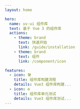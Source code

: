 ```yaml
---
layout: home

hero:
  name: uv-ui 组件库
  text: 基于 Vue 3 的组件库
  actions:
    - theme: brand
      text: 快速开始
      link: /guide/installation
    - theme: brand
      text: 组件
      link: /component/icon

features:
  - icon: 🛠️
    title: 组件库构建流程
    details: Vue3 组件库构建...
  - icon: ⚙️
    title: 组件库单元测试
    details: Vue3 组件库测试...
---
```



